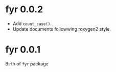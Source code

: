 # fyr 0.0.2

- Add `count_case()`.
- Update documents followwing roxygen2 style.

# fyr 0.0.1

Birth of `fyr` package
